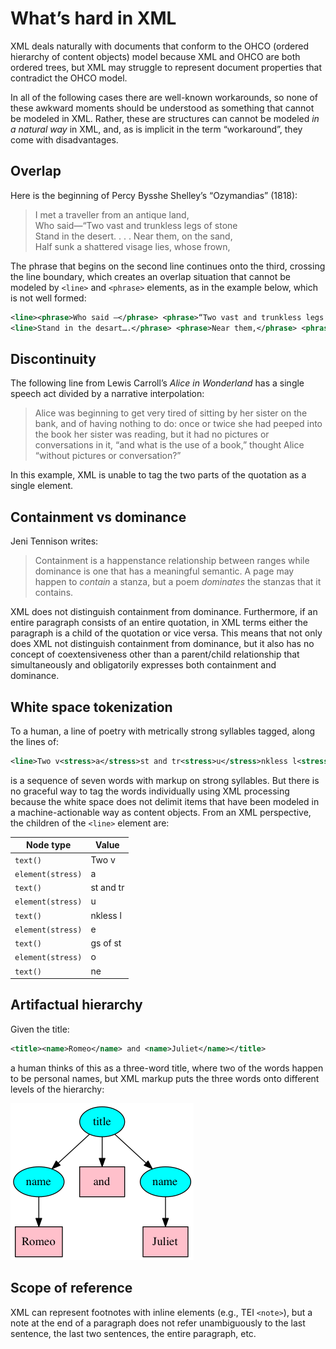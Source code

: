 # What’s hard in XML

XML deals naturally with documents that conform to the OHCO (ordered hierarchy of content objects) model because XML and OHCO are both ordered trees, but XML may struggle to represent document properties that contradict the OHCO model.

In all of the following cases there are well-known workarounds, so none of these awkward moments should be understood as something that cannot be modeled in XML. Rather, these are structures can cannot be modeled *in a natural way* in XML, and, as is implicit in the term “workaround”, they come with disadvantages.

## Overlap

Here is the beginning of Percy Bysshe Shelley’s “Ozymandias” (1818):

> I met a traveller from an antique land,  
Who said—“Two vast and trunkless legs of stone  
Stand in the desert. . . . Near them, on the sand,  
Half sunk a shattered visage lies, whose frown, 

The phrase that begins on the second line continues onto the third, crossing the line boundary, which creates an overlap situation that cannot be modeled by `<line>` and `<phrase>` elements, as in the example below, which is not well formed:

```xml
<line><phrase>Who said —</phrase> <phrase>“Two vast and trunkless legs of stone</line>
<line>Stand in the desart….</phrase> <phrase>Near them,</phrase> <phrase>on the sand</phrase></line>

```

## Discontinuity

The following line from Lewis Carroll’s *Alice in Wonderland* has a single speech act divided by a narrative interpolation:

> Alice was beginning to get very tired of sitting by her sister on the bank, and of having nothing to do: once or twice she had peeped into the book her sister was reading, but it had no pictures or conversations in it, “and what is the use of a book,” thought Alice “without pictures or conversation?”
 
In this example, XML is unable to tag the two parts of the quotation as a single element.

## Containment vs dominance

Jeni Tennison writes:

> Containment is a happenstance relationship between ranges while dominance is one that has a meaningful semantic. A page may happen to *contain* a stanza, but a poem *dominates* the stanzas that it contains.

XML does not distinguish containment from dominance. Furthermore, if an entire paragraph consists of an entire quotation, in XML terms either the paragraph is a child of the quotation or vice versa. This means that not only does XML not distinguish containment from dominance, but it also has no concept of coextensiveness other than a parent/child relationship that simultaneously and obligatorily expresses both containment and dominance.

## White space tokenization

To a human, a line of poetry with metrically strong syllables tagged, along the lines of:

```xml
<line>Two v<stress>a</stress>st and tr<stress>u</stress>nkless l<stress>e</stress>gs of st<stress>o</stress>ne</line>
```

is a sequence of seven words with markup on strong syllables. But there is no graceful way to tag the words individually using XML processing because the white space does not delimit items that have been modeled in a machine-actionable way as content objects. From an XML perspective, the children of the `<line>` element are:

Node type | Value
---- | ----
`text()` | Two v
`element(stress)` | a
`text()` | st and tr
`element(stress)` | u
`text()` | nkless l
`element(stress)` | e
`text()` | gs of st
`element(stress)` | o
`text()` | ne

## Artifactual hierarchy

Given the title:

```xml
<title><name>Romeo</name> and <name>Juliet</name></title>
```

a human thinks of this as a three-word title, where two of the words happen to be personal names, but XML markup puts the three words onto different levels of the hierarchy:

<img src="Images/romeo_xml.png" alt="[Artifactual hierarchy illustration]"/>

## Scope of reference

XML can represent footnotes with inline elements (e.g., TEI `<note>`), but a note at the end of a paragraph does not refer unambiguously to the last sentence, the last two sentences, the entire paragraph, etc.